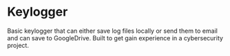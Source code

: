 # Keylogger
Basic keylogger that can either save log files locally or send them to email and can save to GoogleDrive.
Built to get gain experience in a cybersecurity project.

